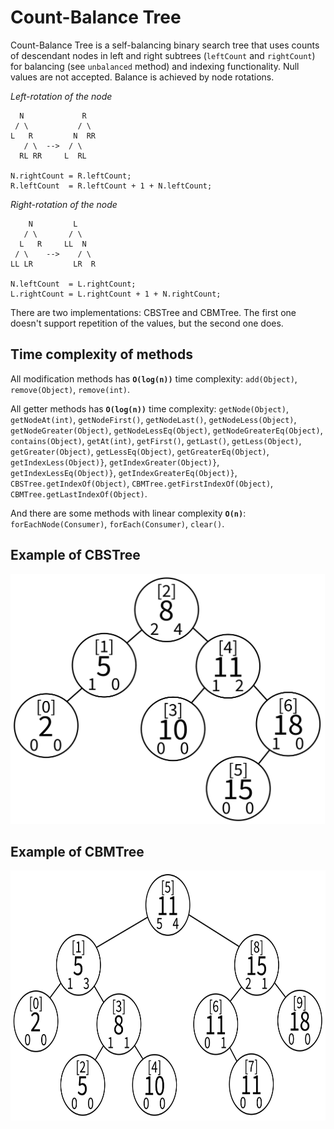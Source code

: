 # Count-Balance Tree

Count-Balance Tree is a self-balancing binary search tree
that uses counts of descendant nodes in left and right subtrees
(<code>leftCount</code> and <code>rightCount</code>) for balancing
(see <code>unbalanced</code> method) and indexing functionality.
Null values are not accepted. Balance is achieved by node rotations.

*Left-rotation of the node*
```
  N             R  
 / \           / \ 
L   R         N  RR
   / \  -->  / \   
  RL RR     L  RL  

N.rightCount = R.leftCount;
R.leftCount  = R.leftCount + 1 + N.leftCount;
```

*Right-rotation of the node*
```
    N         L    
   / \       / \   
  L   R     LL  N  
 / \    -->    / \ 
LL LR         LR  R

N.leftCount  = L.rightCount;
L.rightCount = L.rightCount + 1 + N.rightCount;
```

There are two implementations: CBSTree and CBMTree.
The first one doesn't support repetition of the values,
but the second one does.

## Time complexity of methods

All modification methods has <code><b>O(log(n))</b></code> time complexity:
<code>add(Object)</code>, <code>remove(Object)</code>, <code>remove(int)</code>.

All getter methods has <code><b>O(log(n))</b></code> time complexity:
<code>getNode(Object)</code>,
<code>getNodeAt(int)</code>,
<code>getNodeFirst()</code>,
<code>getNodeLast()</code>,
<code>getNodeLess(Object)</code>,
<code>getNodeGreater(Object)</code>,
<code>getNodeLessEq(Object)</code>,
<code>getNodeGreaterEq(Object)</code>,
<code>contains(Object)</code>,
<code>getAt(int)</code>,
<code>getFirst()</code>,
<code>getLast()</code>,
<code>getLess(Object)</code>,
<code>getGreater(Object)</code>,
<code>getLessEq(Object)</code>,
<code>getGreaterEq(Object)</code>,
<code>getIndexLess(Object)}</code>,
<code>getIndexGreater(Object)}</code>,
<code>getIndexLessEq(Object)}</code>,
<code>getIndexGreaterEq(Object)}</code>,
<code>CBSTree.getIndexOf(Object)</code>,
<code>CBMTree.getFirstIndexOf(Object)</code>,
<code>CBMTree.getLastIndexOf(Object)</code>.

And there are some methods with linear complexity <code><b>O(n)</b></code>:
<code>forEachNode(Consumer)</code>, <code>forEach(Consumer)</code>, <code>clear()</code>.

## Example of CBSTree

<img src="https://github.com/druyaned/alg/blob/main/src/main/resources/util/t03bintree/CBSTree-transparent-example.png?raw=true"
    height="400" />

## Example of CBMTree

<img src="https://github.com/druyaned/alg/blob/main/src/main/resources/util/t03bintree/CBMTree-transparent-example.png?raw=true"
    height="400" />
